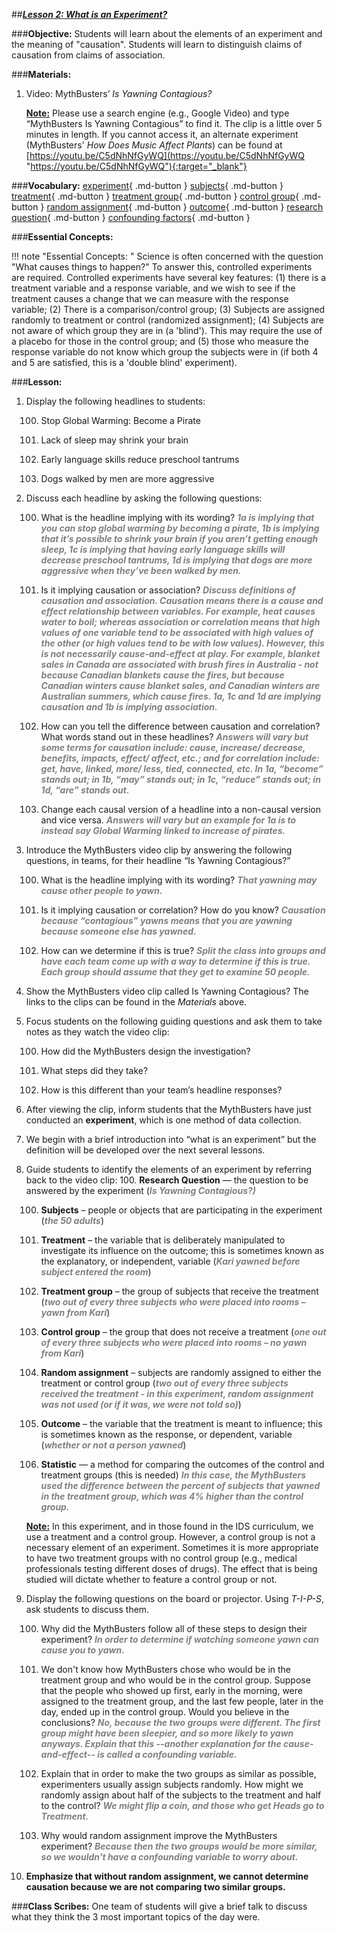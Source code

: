 ##***<u>Lesson 2: What is an Experiment?</u>***

###**Objective:**
Students will learn about the elements of an experiment and the meaning of "causation". Students will
learn to distinguish claims of causation from claims of association.

###**Materials:**
1. Video: MythBusters’ *Is Yawning Contagious?*   

    **<u>Note:</u>** Please use a search engine (e.g., Google Video)
    and type “MythBusters Is Yawning Contagious” to find it. The clip is a little over 5 minutes
    in length. If you cannot access it, an alternate experiment (MythBusters' *How Does Music Affect Plants*) can be found at [https://youtu.be/C5dNhNfGyWQ](https://youtu.be/C5dNhNfGyWQ "https://youtu.be/C5dNhNfGyWQ"){:target="_blank"}

###**Vocabulary:**
[experiment](../../vocabulary/unit3/#experiment "one method of data collection; something that can be repeated that has a set of possible results"){ .md-button }
[subjects](../../vocabulary/unit3/#subjects "people or objects that are participating in the experiment"){ .md-button }
[treatment](../../vocabulary/unit3/#treatment "the variable that is deliberately manipulated to investigate its influence on the outcome; this is sometimes known as the explanatory, or independent, variable "){ .md-button }
[treatment group](../../vocabulary/unit3/#treatment-group "the group of subjects that receive the treatment"){ .md-button }
[control group](../../vocabulary/unit3/#control-group "the group that does not receive a treatment"){ .md-button }
[random assignment](../../vocabulary/unit3/#random-assignment "subjects are randomly assigned to either the treatment or control group"){ .md-button }
[outcome](../../vocabulary/unit3/#outcome "the variable that the treatment is meant to influence; this is sometimes known as the response, or dependent, variable"){ .md-button }
[research question](../../vocabulary/unit3/#research-question "the question to be answered by the experiment"){ .md-button }
[confounding factors](../../vocabulary/unit3/#confounding-factors "an “extra” variable that you didn’t account for"){ .md-button }

###**Essential Concepts:**

!!! note "Essential Concepts: "
    Science is often concerned with the question "What causes things to happen?" To
    answer this, controlled experiments are required. Controlled experiments have several key features: (1)
    there is a treatment variable and a response variable, and we wish to see if the treatment causes a
    change that we can measure with the response variable; (2) There is a comparison/control group; (3)
    Subjects are assigned randomly to treatment or control (randomized assignment); (4) Subjects are not
    aware of which group they are in (a 'blind'). This may require the use of a placebo for those in the control
    group; and (5) those who measure the response variable do not know which group the subjects were in (if
    both 4 and 5 are satisfied, this is a 'double blind' experiment).

###**Lesson:**
1. Display the following headlines to students:

    100. Stop Global Warming: Become a Pirate

    100. Lack of sleep may shrink your brain

    100. Early language skills reduce preschool tantrums

    100. Dogs walked by men are more aggressive

2. Discuss each headline by asking the following questions:

    100. What is the headline implying with its wording? <span style="color:grey">***1a is implying that you can stop global
    warming by becoming a pirate, 1b is implying that it’s possible to shrink your brain
    if you aren’t getting enough sleep, 1c is implying that having early language skills
    will decrease preschool tantrums, 1d is implying that dogs are more aggressive
    when they’ve been walked by men.***</span>

    100. Is it implying causation or association? <span style="color:grey">***Discuss definitions of causation and
    association. Causation means there is a cause and effect relationship between
    variables. For example, heat causes water to boil; whereas association or
    correlation means that high values of one variable tend to be associated with high
    values of the other (or high values tend to be with low values). However, this is not
    necessarily cause-and-effect at play. For example, blanket sales in Canada are
    associated with brush fires in Australia - not because Canadian blankets cause the
    fires, but because Canadian winters cause blanket sales, and Canadian winters are
    Australian summers, which cause fires. 1a, 1c and 1d are implying causation and
    1b is implying association.***</span>
    
    100. How can you tell the difference between causation and correlation? What words stand
    out in these headlines? <span style="color:grey">***Answers will vary but some terms for causation include:
    cause, increase/ decrease, benefits, impacts, effect/ affect, etc.; and for correlation
    include: get, have, linked, more/ less, tied, connected, etc. In 1a, “become” stands
    out; in 1b, “may” stands out; in 1c, “reduce” stands out; in 1d, “are” stands out.***</span>
    
    100. Change each causal version of a headline into a non-causal version and vice versa.
    <span style="color:grey">***Answers will vary but an example for 1a is to instead say Global Warming linked to
    increase of pirates.***</span>

3. Introduce the MythBusters video clip by answering the following questions, in teams, for their
headline “Is Yawning Contagious?”

    100. What is the headline implying with its wording? <span style="color:grey">***That yawning may cause other people
    to yawn.***</span>

    100. Is it implying causation or correlation? How do you know? <span style="color:grey">***Causation because
    “contagious” yawns means that you are yawning because someone else has
    yawned.***</span>

    100. How can we determine if this is true? <span style="color:grey">***Split the class into groups and have each team
    come up with a way to determine if this is true. Each group should assume that
    they get to examine 50 people.***</span>

4. Show the MythBusters video clip called Is Yawning Contagious? The links to the clips can be found in the *Materials* above.

5. Focus students on the following guiding questions and ask them to take notes as they watch the video clip:

    100. How did the MythBusters design the investigation?

    100. What steps did they take?

    100. How is this different than your team’s headline responses?

6. After viewing the clip, inform students that the MythBusters have just conducted an **experiment**,
which is one method of data collection.

7. We begin with a brief introduction into “what is an experiment” but the definition will be developed
over the next several lessons.

8. Guide students to identify the elements of an experiment by referring back to the video clip:
    100. **Research Question** — the question to be answered by the experiment (<span style="color:grey">***Is Yawning
    Contagious?)***</span>

    100. **Subjects** – people or objects that are participating in the experiment (<span style="color:grey">***the 50 adults***</span>)

    100. **Treatment** – the variable that is deliberately manipulated to investigate its influence on the outcome; this is sometimes known as the explanatory, or independent, variable (<span style="color:grey">***Kari yawned before
    subject entered the room***</span>)

    100. **Treatment group** – the group of subjects that receive the treatment (<span style="color:grey">***two out of every
    three subjects who were placed into rooms – yawn from Kari***</span>)

    100. **Control group** – the group that does not receive a treatment (<span style="color:grey">***one out of every three
    subjects who were placed into rooms – no yawn from Kari***</span>)

    100. **Random assignment** – subjects are randomly assigned to either the treatment or control
    group (<span style="color:grey">***two out of every three subjects received the treatment - in this
    experiment, random assignment was not used (or if it was, we were not told so)***</span>)
    
    100. **Outcome** – the variable that the treatment is meant to influence; this is sometimes known as the response, or dependent, variable (<span style="color:grey">***whether or not a
    person yawned***</span>)
    
    100. **Statistic** — a method for comparing the outcomes of the control and treatment groups (this is
    needed) <span style="color:grey">***In this case, the MythBusters used the difference between the percent of
    subjects that yawned in the treatment group, which was 4% higher than the control group.***</span>
    
    **<u>Note:</u>** In this experiment, and in those found in the IDS curriculum, we use a treatment and a
    control group. However, a control group is not a necessary element of an experiment. Sometimes
    it is more appropriate to have two treatment groups with no control group (e.g., medical
    professionals testing different doses of drugs). The effect that is being studied will dictate whether
    to feature a control group or not.

9. Display the following questions on the board or projector. Using *T-I-P-S*, ask students to discuss
them.

    100. Why did the MythBusters follow all of these steps to design their experiment? <span style="color:grey">***In order to
    determine if watching someone yawn can cause you to yawn.***</span>

    100. We don't know how MythBusters chose who would be in the treatment group and who
    would be in the control group. Suppose that the people who showed up first, early in the
    morning, were assigned to the treatment group, and the last few people, later in the day,
    ended up in the control group. Would you believe in the conclusions? <span style="color:grey">***No, because the
    two groups were different. The first group might have been sleepier, and so more
    likely to yawn anyways. Explain that this --another explanation for the cause-and-effect--
    is called a confounding variable.***</span>
    
    100. Explain that in order to make the two groups as similar as possible, experimenters
    usually assign subjects randomly. How might we randomly assign about half of the
    subjects to the treatment and half to the control? <span style="color:grey">***We might flip a coin, and those who
    get Heads go to Treatment.***</span>
    
    100. Why would random assignment improve the MythBusters experiment? <span style="color:grey">***Because then the two
    groups would be more similar, so we wouldn't have a confounding variable to
    worry about.***</span>

10. **Emphasize that without random assignment, we cannot determine causation because we
are not comparing two similar groups.**

###**Class Scribes:**
One team of students will give a brief talk to discuss what they think the 3 most important topics of the
day were.

